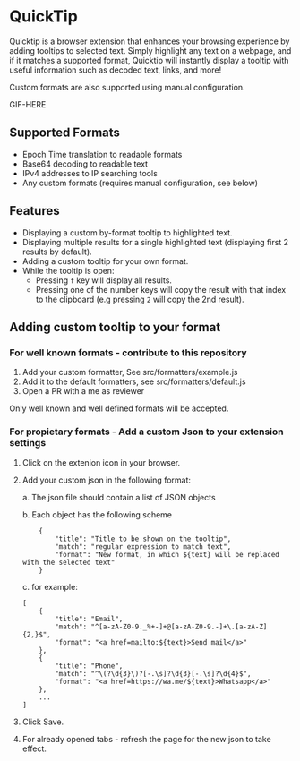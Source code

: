 # QuickTip
Quicktip is a browser extension that enhances your browsing experience by adding tooltips to selected text. Simply highlight any text on a webpage, and if it matches a supported format, Quicktip will instantly display a tooltip with useful information such as decoded text, links, and more!

Custom formats are also supported using manual configuration.

GIF-HERE

## Supported Formats

* Epoch Time translation to readable formats
* Base64 decoding to readable text
* IPv4 addresses to IP searching tools
* Any custom formats (requires manual configuration, see below)

## Features

* Displaying a custom by-format tooltip to highlighted text.
* Displaying multiple results for a single highlighted text (displaying first 2 results by default).
* Adding a custom tooltip for your own format.
* While the tooltip is open:
    * Pressing `f` key will display all results.
    * Pressing one of the number keys will copy the result with that index to the clipboard (e.g pressing `2` will copy the 2nd result).


## Adding custom tooltip to your format

### For well known formats - contribute to this repository

1. Add your custom formatter, See src/formatters/example.js
2. Add it to the default formatters, see src/formatters/default.js
3. Open a PR with a me as reviewer

Only well known and well defined formats will be accepted.


### For propietary formats - Add a custom Json to your extension settings

1. Click on the extenion icon in your browser.
2. Add your custom json in the following format:

    a. The json file should contain a list of JSON objects

    b. Each object has the following scheme

    ```
        {
            "title": "Title to be shown on the tooltip",
            "match": "regular expression to match text",
            "format": "New format, in which ${text} will be replaced with the selected text"
        }
    ```
    c. for example:

    ```
    [
        {
            "title": "Email",
            "match": "^[a-zA-Z0-9._%+-]+@[a-zA-Z0-9.-]+\.[a-zA-Z]{2,}$",
            "format": "<a href=mailto:${text}>Send mail</a>"
        },
        {
            "title": "Phone",
            "match": "^\(?\d{3}\)?[-.\s]?\d{3}[-.\s]?\d{4}$",
            "format": "<a href=https://wa.me/${text}>Whatsapp</a>"
        },
        ...
    ]
    ```
3. Click Save.
4. For already opened tabs - refresh the page for the new json to take effect.
